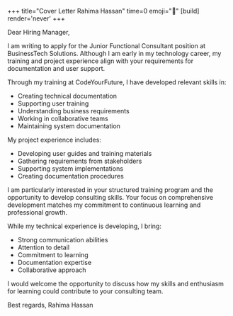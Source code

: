 +++
title="Cover Letter Rahima Hassan"
time=0
emoji="📝"
[build]
render='never'
+++

Dear Hiring Manager,

I am writing to apply for the Junior Functional Consultant position at BusinessTech Solutions. Although I am early in my technology career, my training and project experience align with your requirements for documentation and user support.

Through my training at CodeYourFuture, I have developed relevant skills in:

- Creating technical documentation
- Supporting user training
- Understanding business requirements
- Working in collaborative teams
- Maintaining system documentation

My project experience includes:

- Developing user guides and training materials
- Gathering requirements from stakeholders
- Supporting system implementations
- Creating documentation procedures

I am particularly interested in your structured training program and the opportunity to develop consulting skills. Your focus on comprehensive development matches my commitment to continuous learning and professional growth.

While my technical experience is developing, I bring:

- Strong communication abilities
- Attention to detail
- Commitment to learning
- Documentation expertise
- Collaborative approach

I would welcome the opportunity to discuss how my skills and enthusiasm for learning could contribute to your consulting team.

Best regards,
Rahima Hassan
